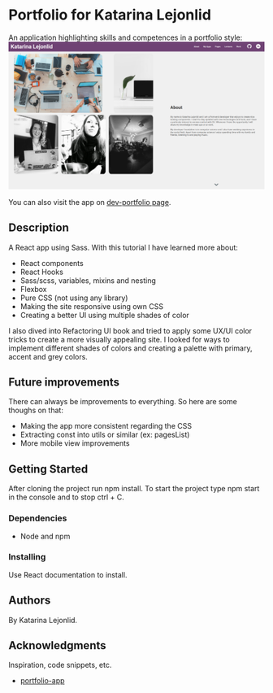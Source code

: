 # Portfolio for Katarina Lejonlid

An application highlighting skills and competences in a portfolio style:
![Application overview](./src/img/screenshot_app.png "Application overview")

You can also visit the app on [dev-portfolio page](https://kattisa.github.io/dev-portfolio/).

## Description

A React app using Sass. With this tutorial I have learned more about:
- React components
- React Hooks
- Sass/scss, variables, mixins and nesting
- Flexbox
- Pure CSS (not using any library)
- Making the site responsive using own CSS
- Creating a better UI using multiple shades of color

I also dived into Refactoring UI book and tried to apply some UX/UI color tricks to create 
a more visually appealing site. I looked for ways to implement different shades of colors 
and creating a palette with primary, accent and grey colors.

## Future improvements

There can always be improvements to everything. So here are some thoughs on that:
- Making the app more consistent regarding the CSS
- Extracting const into utils or similar (ex: pagesList)
- More mobile view improvements


## Getting Started

After cloning the project run npm install. To start the project type npm start in the console and to stop ctrl + C.

### Dependencies

* Node and npm

### Installing

Use React documentation to install.

## Authors

By Katarina Lejonlid.

## Acknowledgments

Inspiration, code snippets, etc.
* [portfolio-app](https://github.com/kattisA/portfolio-app)
